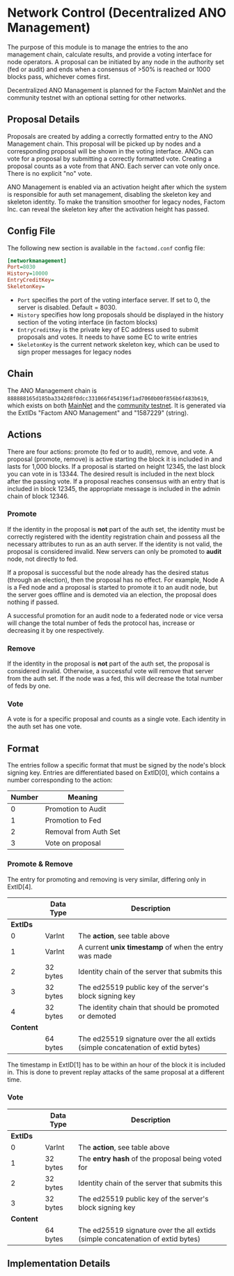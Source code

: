 # Network Control (Decentralized ANO Management)

The purpose of this module is to manage the entries to the ano management chain, calculate results, and provide a voting interface for node operators. A proposal can be initiated by any node in the authority set (fed or audit) and ends when a consensus of >50% is reached or 1000 blocks pass, whichever comes first.

Decentralized ANO Management is planned for the Factom MainNet and the community testnet with an optional setting for other networks.


## Proposal Details

Proposals are created by adding a correctly formatted entry to the ANO Management chain. This proposal will be picked up by nodes and a corresponding proposal will be shown in the voting interface. ANOs can vote for a proposal by submitting a correctly formatted vote. Creating a proposal counts as a vote from that ANO. Each server can vote only once. There is no explicit "no" vote.

ANO Management is enabled via an activation height after which the system is responsible for auth set management, disabling the skeleton key and skeleton identity. To make the transition smoother for legacy nodes, Factom Inc. can reveal the skeleton key after the activation height has passed.

## Config File

The following new section is available in the `factomd.conf` config file:
```ini
[networkmanagement]
Port=8030
History=10000
EntryCreditKey=
SkeletonKey=
```

* `Port` specifies the port of the voting interface server. If set to 0, the server is disabled. Default = 8030.
* `History` specifies how long proposals should be displayed in the history section of the voting interface (in factom blocks)
* `EntryCreditKey` is the private key of EC address used to submit proposals and votes. It needs to have some EC to write entries
* `SkeletonKey` is the current network skeleton key, which can be used to sign proper messages for legacy nodes


## Chain

The ANO Management chain is `888888165d185ba3342d8f0dcc331066f454196f1ad7060b00f856b6f483b619`, which exists on both [MainNet](https://explorer.factom.pro/chains/888888165d185ba3342d8f0dcc331066f454196f1ad7060b00f856b6f483b619) and the [community testnet](https://testnet.factoid.org/entry?hash=7033579b015ebeee3d5e146321978cc9640cf43eed32b0eb3b18a3c67f9b8649). It is generated via the ExtIDs "Factom ANO Management" and "1587229" (string).

## Actions

There are four actions: promote (to fed or to audit), remove, and vote. A proposal (promote, remove) is active starting the block it is included in and lasts for 1,000 blocks. If a proposal is started on height 12345, the last block you can vote in is 13344. The desired result is included in the next block after the passing vote. If a proposal reaches consensus with an entry that is included in block 12345, the appropriate message is included in the admin chain of block 12346.

### Promote

If the identity in the proposal is **not** part of the auth set, the identity must be correctly registered with the identity registration chain and possess all the necessary attributes to run as an auth server. If the identity is not valid, the proposal is considered invalid. New servers can only be promoted to **audit** node, not directly to fed.

If a proposal is successful but the node already has the desired status (through an election), then the proposal has no effect. For example, Node A is a Fed node and a proposal is started to promote it to an audit node, but the server goes offline and is demoted via an election, the proposal does nothing if passed.

A successful promotion for an audit node to a federated node or vice versa will change the total number of feds the protocol has, increase or decreasing it by one respectively.

### Remove

If the identity in the proposal is **not** part of the auth set, the proposal is considered invalid. Otherwise, a successful vote will remove that server from the auth set. If the node was a fed, this will decrease the total number of feds by one.

### Vote

A vote is for a specific proposal and counts as a single vote. Each identity in the auth set has one vote.

## Format

The entries follow a specific format that must be signed by the node's block signing key. Entries are differentiated based on ExtID[0], which contains a number corresponding to the action:

| Number | Meaning |
|---|---|
| 0 | Promotion to Audit |
| 1 | Promotion to Fed |
| 2 | Removal from Auth Set |
| 3 | Vote on proposal |

### Promote & Remove

The entry for promoting and removing is very similar, differing only in ExtID[4].

|  | Data Type | Description |
|---|---|---|
| **ExtIDs** |   |    |
| 0 | VarInt | The **action**, see table above |
| 1 | VarInt | A current **unix timestamp** of when the entry was made |
| 2 | 32 bytes | Identity chain of the server that submits this |
| 3 | 32 bytes | The ed25519 public key of the server's block signing key |
| 4 | 32 bytes | The identity chain that should be promoted or demoted |
| **Content** |   |   |
|  | 64 bytes | The ed25519 signature over the all extids (simple concatenation of extid bytes) |

The timestamp in ExtID[1] has to be within an hour of the block it is included in. This is done to prevent replay attacks of the same proposal at a different time.

### Vote

|  | Data Type | Description |
|---|---|---|
| **ExtIDs** |   |    |
| 0 | VarInt | The **action**, see table above |
| 1 | 32 bytes | The **entry hash** of the proposal being voted for |
| 2 | 32 bytes | Identity chain of the server that submits this |
| 3 | 32 bytes | The ed25519 public key of the server's block signing key |
| **Content** |   |   |
|  | 64 bytes | The ed25519 signature over the all extids (simple concatenation of extid bytes) |

## Implementation Details

